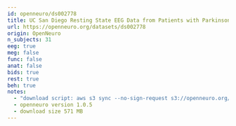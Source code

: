 ```yaml
---
id: openneuro/ds002778
title: UC San Diego Resting State EEG Data from Patients with Parkinson's Disease
url: https://openneuro.org/datasets/ds002778
origin: OpenNeuro
n_subjects: 31
eeg: true
meg: false
func: false
anat: false
bids: true
rest: true
beh: true
notes:
  - "download script: aws s3 sync --no-sign-request s3://openneuro.org/ds002778 ds002778-download/"
  - openneuro version 1.0.5
  - download size 571 MB
---
```


#

